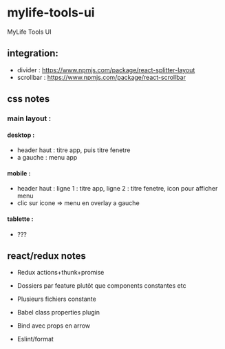 # mylife-tools-ui
MyLife Tools UI

## integration:
* divider : https://www.npmjs.com/package/react-splitter-layout
* scrollbar : https://www.npmjs.com/package/react-scrollbar

## css notes

### main layout :

#### desktop :
* header haut : titre app, puis titre fenetre
* a gauche : menu app

#### mobile :
* header haut : ligne 1 : titre app, ligne 2 : titre fenetre, icon pour afficher menu
* clic sur icone => menu en overlay a gauche

#### tablette :
* ???

## react/redux notes

* Redux actions+thunk+promise
* Dossiers par feature plutôt que components constantes etc
* Plusieurs fichiers constante

* Babel class properties plugin
* Bind avec props en arrow

* Eslint/format
